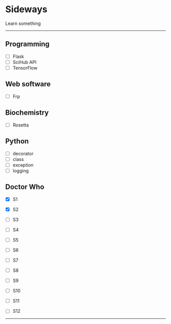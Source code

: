 # Sideways
Learn something


----
## Programming
- [ ] Flask
- [ ] SciHub API
- [ ] TensorFlow

## Web software
- [ ] Frp

## Biochemistry
- [ ] Rosetta

## Python
- [ ] decorator
- [ ] class
- [ ] exception
- [ ] logging

## Doctor Who
- [x] S1
- [x] S2
- [ ] S3
- [ ] S4
- [ ] S5
- [ ] S6
- [ ] S7
- [ ] S8
- [ ] S9
- [ ] S10
- [ ] S11
- [ ] S12





----

